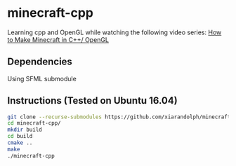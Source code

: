 # minecraft-cpp

Learning cpp and OpenGL while watching the following video series:
[How to Make Minecraft in C++/ OpenGL](https://www.youtube.com/playlist?list=PLMZ_9w2XRxiZq1vfw1lrpCMRDufe2MKV_)

## Dependencies
Using SFML submodule

## Instructions (Tested on Ubuntu 16.04)
```bash
git clone --recurse-submodules https://github.com/xiarandolph/minecraft-cpp
cd minecraft-cpp/
mkdir build
cd build
cmake ..
make
./minecraft-cpp
```
